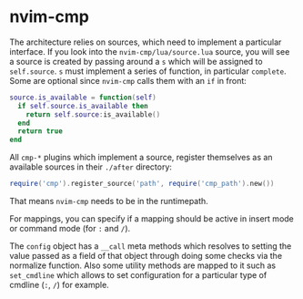 # nvim-cmp

The architecture relies on sources, which need to implement a particular interface. If you look into the `nvim-cmp/lua/source.lua` source, you will see a source is created by passing around a `s` which will be assigned to `self.source`. `s` must implement a series of function, in particular `complete`. Some are optional since `nvim-cmp` calls them with an `if` in front:
```lua
source.is_available = function(self)
  if self.source.is_available then
    return self.source:is_available()
  end
  return true
end
```

All `cmp-*` plugins which implement a source, register themselves as an
available sources in their `./after` directory:
```lua
require('cmp').register_source('path', require('cmp_path').new())
```

That means `nvim-cmp` needs to be in the runtimepath.

For mappings, you can specify if a mapping should be active in insert mode or command mode (for `:` and `/`).

The `config` object has a `__call` meta methods which resolves to setting the value passed as a field of that object through doing some checks via the normalize function. Also some utility methods are mapped to it such as `set_cmdline` which allows to set configuration for a particular type of cmdline (`:`, `/`) for example.
